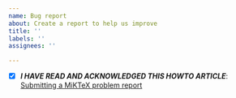 ```yaml
---
name: Bug report
about: Create a report to help us improve
title: ''
labels: ''
assignees: ''

---
```


- [x] ***I HAVE READ AND ACKNOWLEDGED THIS HOWTO ARTICLE***:  
  [Submitting a MiKTeX problem report](https://miktex.org/howto/bug-report)